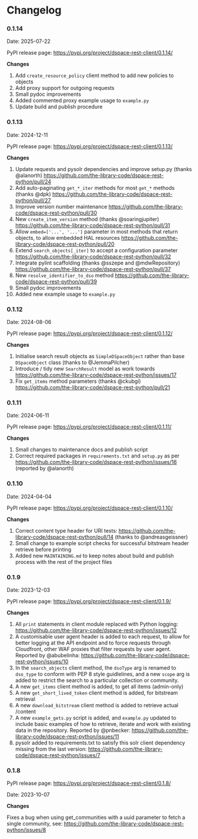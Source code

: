 # Changelog

### 0.1.14

Date: 2025-07-22

PyPI release page: https://pypi.org/project/dspace-rest-client/0.1.14/

**Changes**

1. Add `create_resource_policy` client method to add new policies to objects
2. Add proxy support for outgoing requests
3. Small pydoc improvements
4. Added commented proxy example usage to `example.py`
5. Update build and publish procedure

### 0.1.13

Date: 2024-12-11

PyPI release page: https://pypi.org/project/dspace-rest-client/0.1.13/

**Changes**

1. Update requests and pysolr dependencies and improve setup.py (thanks @alanorth) https://github.com/the-library-code/dspace-rest-python/pull/24
2. Add auto-paginating `get_*_iter` methods for most `get_*` methods (thanks @dpk) https://github.com/the-library-code/dspace-rest-python/pull/27
3. Improve version number maintenance https://github.com/the-library-code/dspace-rest-python/pull/30
4. New `create_item_version` method (thanks @soaringjupiter) https://github.com/the-library-code/dspace-rest-python/pull/31
5. Allow `embed=['...', '...']` parameter in most methods that return objects, to allow embedded HAL resources https://github.com/the-library-code/dspace-rest-python/pull/20
6. Extend `search_objects[_iter]` to accept a configuration parameter https://github.com/the-library-code/dspace-rest-python/pull/32
7. Integrate pylint scaffolding (thanks @sszepe and @mdwRepository) https://github.com/the-library-code/dspace-rest-python/pull/37
8. New `resolve_identifier_to_dso` method https://github.com/the-library-code/dspace-rest-python/pull/39
9. Small pydoc improvements
10. Added new example usage to `example.py`

### 0.1.12

Date: 2024-08-06

PyPI release page: https://pypi.org/project/dspace-rest-client/0.1.12/

**Changes**

1. Initialise search result objects as `SimpleDSpaceObject` rather than base `DSpaceObject` class (thanks to @JemmaPilcher)
2. Introduce / tidy new `SearchResult` model as work towards https://github.com/the-library-code/dspace-rest-python/issues/17
3. Fix `get_items` method parameters (thanks @ckubgi) https://github.com/the-library-code/dspace-rest-python/pull/21

### 0.1.11

Date: 2024-06-11

PyPI release page: https://pypi.org/project/dspace-rest-client/0.1.11/

**Changes**

1. Small changes to maintenance docs and publish script
2. Correct required packages in `requirements.txt` and `setup.py` as per https://github.com/the-library-code/dspace-rest-python/issues/16 (reported by @alanorth)

### 0.1.10

Date: 2024-04-04

PyPI release page: https://pypi.org/project/dspace-rest-client/0.1.10/

**Changes**

1. Correct content type header for URI tests: https://github.com/the-library-code/dspace-rest-python/pull/14 (thanks to @andreasgeissner)
2. Small change to example script checks for successful bitstream header retrieve before printing
3. Added new `MAINTAINING.md` to keep notes about build and publish process with the rest of the project files

### 0.1.9

Date: 2023-12-03

PyPI release page: https://pypi.org/project/dspace-rest-client/0.1.9/

**Changes**

1. All `print` statements in client module replaced with Python logging: https://github.com/the-library-code/dspace-rest-python/issues/12
2. A customisable user agent header is added to each request, to allow for better logging at the
API endpoint and to force requests through Cloudfront, other WAF proxies that filter
requests by user agent. Reported by @abubelinha: https://github.com/the-library-code/dspace-rest-python/issues/10
3. In the `search_objects` client method, the `dsoType` arg is renamed to `dso_type` to conform with
PEP 8 style guidlelines, and a new `scope` arg is added to restrict the search to a particular collection or community.
4. A new `get_items` client method is added, to get all items (admin-only)
5. A new `get_short_lived_token` client method is added, for bitstream retrieval
6. A new `download_bitstream` client method is added to retrieve actual /content
7. A new `example_gets.py` script is added, and `example.py` updated to include basic examples of how to retrieve, iterate and work with existing data in the repository. Reported by @pnbecker: https://github.com/the-library-code/dspace-rest-python/issues/11
8. pysolr added to requirements.txt to satisfy this solr client dependency missing from the last version: https://github.com/the-library-code/dspace-rest-python/issues/7

### 0.1.8

PyPI release page: https://pypi.org/project/dspace-rest-client/0.1.8/

Date: 2023-10-07

**Changes**

Fixes a bug when using get_communities with a uuid parameter to fetch a single community, 
see: https://github.com/the-library-code/dspace-rest-python/issues/8
